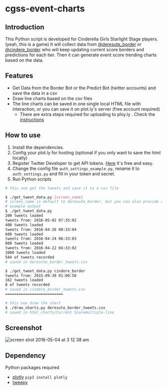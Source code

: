 cgss-event-charts
===

Introduction
---
This Python script is developed for Cinderella Girls Starlight Stage players.(yeah, this is a game)
It will collect data from [@deresute_border](https://twitter.com/deresute_border) or [@cindere_border](https://twitter.com/cindere_border) who will keep updating current score borders and predictions for each tier.
Then it can generate event score trending charts based on the data.

Features
---

- Get Data from the Border Bot or the Predict Bot (twitter accounts) and save the data in a csv
- Draw line charts based on the csv files
- The line charts can be saved in one single local HTML file with interaction, or you can save it on plot.ly's server (free account required)
  - There are extra steps required for uploading to ploy.ly . Check the [instructions](https://plot.ly/python/getting-started/undefined)

How to use
---

1. Install the dependencies.
2. Config your plot.ly for hosting (optional if you only want to save the html locally)
3. Register Twitter Developer to get API tokens. [Here](https://apps.twitter.com) It's free and easy.
4. Change the config file `auth_settings_example.py`, rename it to `auth_settings.py` and fill in your token and secret.
4. Run Python scripts
```bash
# this one get the tweets and save it to a csv file

$ ./get_tweet_data.py [screen_name]
# screen_name is default to deresute_border, but you can also provide cindere_border to get the prediction data
# example output
$ ./get_tweet_data.py
200 tweets loaded
tweets from: 2016-05-02 07:35:02
400 tweets loaded
tweets from: 2016-04-26 08:33:04
600 tweets loaded
tweets from: 2016-04-24 06:33:03
800 tweets loaded
tweets from: 2016-04-22 04:33:02
1000 tweets loaded
584 of tweets recorded
# saved in deresute_border_tweets.csv

$ ./get_tweet_data.py cindere_border
tweets from: 2015-09-30 01:00:50
162 tweets loaded
8 of tweets recorded
# saved in cindere_border_tweets.csv
==========================

# this one draw the chart
$ ./draw_charts.py deresute_border_tweets.csv
# saved in html_charts/Current Scoremultiple-line
```

Screenshot
---
![screen shot 2016-05-04 at 3 12 38 am](https://cloud.githubusercontent.com/assets/1504159/15012085/aa303114-11aa-11e6-8967-0cf84fd83b4c.png)



Dependency
---

Python packages required
- [plotly](https://www.google.com/url?sa=t&rct=j&q=&esrc=s&source=web&cd=1&cad=rja&uact=8&ved=0ahUKEwjzoPPnmMDMAhUL5WMKHSVICcYQFggdMAA&url=https%3A%2F%2Fplot.ly%2F&usg=AFQjCNHB4w30_KQTWrrahRMIvlb0WRQXMQ&sig2=_xbfRs9kn8fUijYMBq0hNA) `pip3 install plotly`
- [tweepy]()
